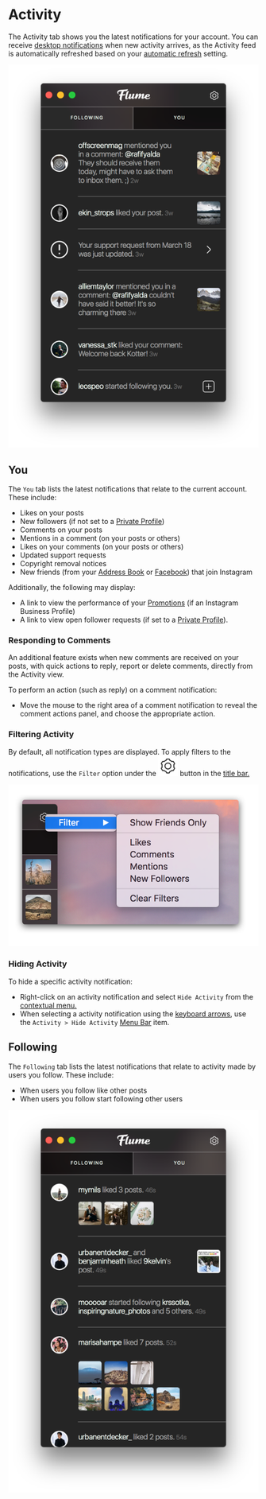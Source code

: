 # Activity

The Activity tab shows you the latest notifications for your account. You can receive [desktop notifications](../preferences/notifications.md) when new activity arrives, as the Activity feed is automatically refreshed based on your [automatic refresh](../preferences/feed/#automatically-refresh) setting.

![](../.gitbook/assets/activity-you.png)

## You

The `You` tab lists the latest notifications that relate to the current account. These include:

* Likes on your posts
* New followers \(if not set to a [Private Profile](profile/settings/privateprofiles.md)\)
* Comments on your posts
* Mentions in a comment \(on your posts or others\)
* Likes on your comments \(on your posts or others\)
* Updated support requests
* Copyright removal notices
* New friends \(from your [Address Book](profile/settings/invitecontacts.md) or [Facebook](profile/settings/followfacebook.md)\) that join Instagram

Additionally, the following may display:

* A link to view the performance of your [Promotions](profile/businessprofiles/promote.md) \(if an Instagram Business Profile\)
* A link to view open follower requests \(if set to a [Private Profile](profile/settings/privateprofiles.md)\).

### Responding to Comments

An additional feature exists when new comments are received on your posts, with quick actions to reply, report or delete comments, directly from the Activity view.

To perform an action \(such as reply\) on a comment notification:

* Move the mouse to the right area of a comment notification to reveal the comment actions panel, and choose the appropriate action.

### Filtering Activity

By default, all notification types are displayed. To apply filters to the notifications, use the `Filter` option under the ![](../.gitbook/assets/settings.png) button in the [title bar.](../misc/glossary.md#title-bar)

![](../.gitbook/assets/activity-filtering.png)

### Hiding Activity

To hide a specific activity notification:

* Right-click on an activity notification and select `Hide Activity` from the [contextual menu.](../misc/glossary.md#contextual-menu)
* When selecting a activity notification using the [keyboard arrows](../misc/keyboard-shortcuts.md), use the `Activity > Hide Activity` [Menu Bar](../misc/glossary.md#menu-bar) item.

## Following

The `Following` tab lists the latest notifications that relate to activity made by users you follow. These include:

* When users you follow like other posts
* When users you follow start following other users

![](../.gitbook/assets/activity-following.png)

